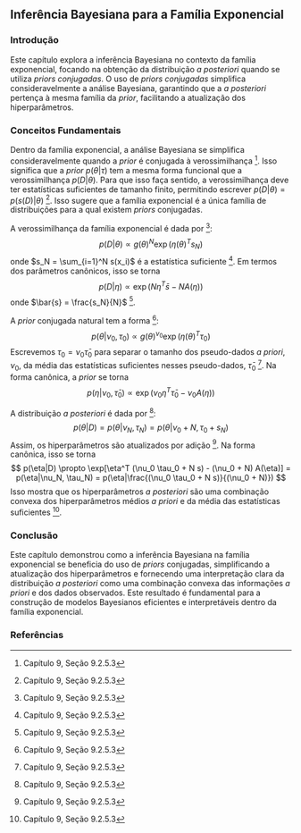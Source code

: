 ## Inferência Bayesiana para a Família Exponencial
### Introdução
Este capítulo explora a inferência Bayesiana no contexto da família exponencial, focando na obtenção da distribuição *a posteriori* quando se utiliza *priors conjugadas*. O uso de *priors conjugadas* simplifica consideravelmente a análise Bayesiana, garantindo que a *a posteriori* pertença à mesma família da *prior*, facilitando a atualização dos hiperparâmetros.

### Conceitos Fundamentais
Dentro da família exponencial, a análise Bayesiana se simplifica consideravelmente quando a *prior* é conjugada à verossimilhança [^287]. Isso significa que a *prior* $p(\theta|\tau)$ tem a mesma forma funcional que a verossimilhança $p(D|\theta)$. Para que isso faça sentido, a verossimilhança deve ter estatísticas suficientes de tamanho finito, permitindo escrever $p(D|\theta) = p(s(D)|\theta)$ [^287]. Isso sugere que a família exponencial é a única família de distribuições para a qual existem *priors* conjugadas.

A verossimilhança da família exponencial é dada por [^287]:
$$
p(D|\theta) \propto g(\theta)^N \exp(\eta(\theta)^T s_N)
$$
onde $s_N = \sum_{i=1}^N s(x_i)$ é a estatística suficiente [^287]. Em termos dos parâmetros canônicos, isso se torna
$$
p(D|\eta) \propto \exp(N\eta^T \bar{s} - NA(\eta))
$$
onde $\bar{s} = \frac{s_N}{N}$ [^287].

A *prior* conjugada natural tem a forma [^287]:
$$
p(\theta|\nu_0, \tau_0) \propto g(\theta)^{\nu_0} \exp(\eta(\theta)^T \tau_0)
$$
Escrevemos $\tau_0 = \nu_0 \bar{\tau}_0$ para separar o tamanho dos pseudo-dados *a priori*, $\nu_0$, da média das estatísticas suficientes nesses pseudo-dados, $\bar{\tau}_0$ [^287]. Na forma canônica, a *prior* se torna
$$
p(\eta|\nu_0, \bar{\tau}_0) \propto \exp(\nu_0 \eta^T \bar{\tau}_0 - \nu_0 A(\eta))
$$

A distribuição *a posteriori* é dada por [^287]:
$$
p(\theta|D) = p(\theta|\nu_N, \tau_N) = p(\theta|\nu_0 + N, \tau_0 + s_N)
$$
Assim, os hiperparâmetros são atualizados por adição [^287]. Na forma canônica, isso se torna
$$
p(\eta|D) \propto \exp[\eta^T (\nu_0 \tau_0 + N s) - (\nu_0 + N) A(\eta)] = p(\eta|\nu_N, \tau_N) = p(\eta|\frac{(\nu_0 \tau_0 + N s)}{(\nu_0 + N)})
$$
Isso mostra que os hiperparâmetros *a posteriori* são uma combinação convexa dos hiperparâmetros médios *a priori* e da média das estatísticas suficientes [^287].

### Conclusão
Este capítulo demonstrou como a inferência Bayesiana na família exponencial se beneficia do uso de *priors* conjugadas, simplificando a atualização dos hiperparâmetros e fornecendo uma interpretação clara da distribuição *a posteriori* como uma combinação convexa das informações *a priori* e dos dados observados. Este resultado é fundamental para a construção de modelos Bayesianos eficientes e interpretáveis dentro da família exponencial.

### Referências
[^287]: Capítulo 9, Seção 9.2.5.3

<!-- END -->